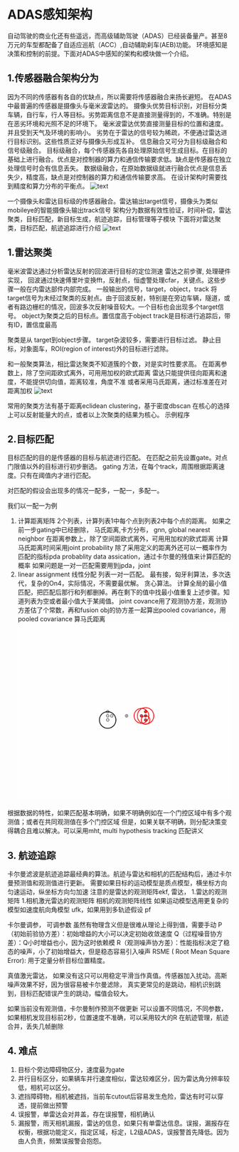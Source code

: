 # ADAS感知架构

自动驾驶的商业化还有些遥远，而高级辅助驾驶（ADAS）已经装备量产。甚至8万元的车型都配备了自适应巡航（ACC）,自动辅助刹车(AEB)功能。
环境感知是决策和控制的前提。下面对ADAS中感知的架构和模块做一个介绍。

## 1.传感器融合架构分为
因为不同的传感器有各自的优缺点，所以需要将传感器融合来扬长避短。
在ADAS中最普遍的传感器是摄像头与毫米波雷达的。
摄像头优势目标识别，对目标分类车辆，自行车，行人等目标。劣势距离信息不是直接测量得到的，不准确。特别是在恶劣环境和光照不足的环境下。
毫米波雷达优势直接测量目标的位置和速度。并且受到天气及环境的影响小。
劣势在于雷达的信号较为稀疏，不便通过雷达进行目标识别。这些性质正好与摄像头形成互补。
信息融合又可分为目标级融合和信号级融合。
目标级融合，每个传感器先各自处理原始信号生成目标。在目标的基础上进行融合。优点是对控制器的算力和通信传输要求低。缺点是传感器在独立处理信号时会有信息丢失。
数据级融合，在原始数据级就进行融合优点是信息丢失少，精度高，缺点是对控制器的算力和通信传输要求高。
在设计架构时需要找到精度和算力分布的平衡点。
![text](./img/ADAS/pointcloud.png)

一个摄像头和雷达目标级的传感器融合。雷达输出target信号，摄像头为类似mobileye的智能摄像头输出track信号
架构分为数据有效性验证，时间补偿，雷达聚类，目标匹配，新目标生成，航迹追踪，目标管理等子模块
下面将对雷达聚类，目标匹配，航迹追踪进行介绍
![text](./img/ADAS/pointcloud.png)

## 1.雷达聚类 
毫米波雷达通过分析雷达反射的回波进行目标的定位测速
雷达之前步骤, 处理硬件实现，
回波通过快速傅里叶变换fft，反射点，恒虚警处理cfar，关键点。这些步骤一般在内雷达部件内部完成。
一般输出的信号，target，object，track
将target信号为未经过聚类的反射点。由于回波反射，特别是在旁边车辆，隧道，或者有路边栅栏的情况，回波多次反射噪音较大。一个目标也会出现多个target信号。
object为聚类之后的目标点。置信度高于object
track是目标进行追踪后，带有ID，置信度最高

聚类是从 target到object步骤。
target杂波较多，需要进行目标过滤。
静止目标，对象面车，ROI(region of interest)外的目标进行滤除。

和一般聚类算法，相比雷达聚类不知道簇的个数，对是实时性要求高。
在距离参数上，除了空间距欧式离外，可用用加权的欧式距离
雷达只能提供径向距离和速度，不能提供切向值，距离较准，角度不准
或者采用马氏距离，通过标准差在对距离加权
![text](./img/ADAS/pointcloud.png)

常用的聚类方法有基于距离eclidean clustering，基于密度dbscan
在核心的选择上可以反射能量大的点，或者以上次聚类的结果为核心。
示例程序

## 2.目标匹配
目标匹配的目的是传感器的目标与航迹进行匹配。
在匹配之前先设置gate。对点门限值以外的目标进行初步删选。
gating 方法，在每个track，周围根据距离速度。只有在阈值内才进行匹配。

对匹配的假设会出现多的情况一配多，一配一，多配一。

我们以一配一为例
1. 计算距离矩阵
2个列表，计算列表1中每个点到列表2中每个点的距离。
如果之前一步gating中已经删除，
马氏距离,卡方分布，
gnn, global nearest neighbor
在距离参数上，除了空间距欧式离外，可用用加权的欧式距离
计算马氏距离时间采用joint probability
除了采用定义的距离外还可以一概率作为匹配的指标pda probablity data assication，通过卡尔曼的残值来计算匹配的概率
如果问题是一对一匹配需要用到jpda，joint
2. linear assignment 线性分配
列表一对一匹配。
最有接，匈牙利算法，多次迭代，复杂的On4，实际情况，不需要最优解。
贪心算法。
计算全局的最小值匹配，把匹配后那行和列都删掉。再在剩下的值中找最小值重复上述步骤。知道列表为空或者最小值大于某阈值。
joint covance用了观测协方差，观测协方差估了个常数，再和fusion obj的协方差一起算出pooled covariance，用pooled covariance 算马氏距离
![text](./img/ADAS/dbscan.gif)

根据数据的特性，如果匹配基本明确，如果不明确例如在一个门控区域中有多个观测值；或者在共同观测值在多个门控区域
但是，如果关联不明确，则分配决策变得耦合且难以解决。可以采用mht, multi hypothesis tracking
匹配讲义

## 3. 航迹追踪
卡尔曼滤波是航迹追踪最经典的算法。航迹与雷达和相机的匹配结构后，通过卡尔曼预测值和观测值进行更新。
需要如果目标的运动模型是质点模型，横坐标方向匀速运动，纵坐标方向匀加速
注意的是雷达的观测矩阵ekf, 雷达，
1.雷达的观测矩阵
1.相机激光雷达的观测矩阵
相机的观测矩阵线性
如果运动模型选用更复杂的模型如速度航向角模型 ufk，如果用到多轨迹假设 pf

卡尔曼调参，
可调参数
虽然有物理含义但是很难从理论上得到值，需要手动
P（初始前验协方差）：初始增益的大小可以决定初始收敛速度
Q（过程噪音协方差）：Q小时增益也小，因为这时依赖模
R（观测噪声协方差）：性能指标决定了稳态的噪声，小了初始增益大，但是稳态容易引入噪声
RSME ( Root Mean Square Error): 用于定量分析目标位置精度。

真值激光雷达，
如果没有这只可以用稳定平滑当作真值。传感器加入扰动。高斯噪声效果不好，因为很容易被卡尔曼滤除，
真实更常见的是跳动，相机识别跳到，目标匹配错误产生的跳动，幅值会较大。

如果当前没有观测值，卡尔曼制作预测不做更新
可以设置不同情况，不同参数，如果相机发现目标前2秒，位置速度不准确，可以采用较大的R
在航迹管理，航迹合并，丢失几帧删除

## 4. 难点
1. 目标个旁边障碍物区分，速度最为gate
2. 并行目标区分，如果辆车并行速度相似，雷达较难区分，因为雷达角分辨率较低，相机可以区分。
3. 遮挡障碍物，相机被遮挡，当前车cutout后容易发生危险，雷达有时可以穿透，提前做出预警
4. 误报警，单雷达会对井盖，存在误报警，相机确认
5. 漏报警，雨天相机漏报，雷达的信息，如果只有单雷达信息。误报，漏报存在权衡，根据功能定义，指定区域，标定，L2级ADAS，误报警首先降低。因为由人负责，频繁误报警会抱怨。
